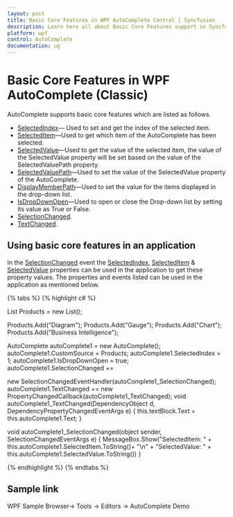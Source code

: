 ```yaml
---
layout: post
title: Basic Core Features in WPF AutoComplete Control | Syncfusion
description: Learn here all about Basic Core Features support in Syncfusion WPF AutoComplete (Classic) control and more.
platform: wpf
control: AutoComplete
documentation: ug
---
```


# Basic Core Features in WPF AutoComplete (Classic)

AutoComplete supports basic core features which are listed as follows.

* [SelectedIndex](https://help.syncfusion.com/cr/wpf/Syncfusion.Windows.Tools.Controls.AutoComplete.html#Syncfusion_Windows_Tools_Controls_AutoComplete_SelectedIndex)— Used to set and get the index of the selected item.
* [SelectedItem](https://help.syncfusion.com/cr/wpf/Syncfusion.Windows.Tools.Controls.AutoComplete.html#Syncfusion_Windows_Tools_Controls_AutoComplete_SelectedItem)—Used to get which item of the AutoComplete has been selected.
* [SelectedValue](https://help.syncfusion.com/cr/wpf/Syncfusion.Windows.Tools.Controls.AutoComplete.html#Syncfusion_Windows_Tools_Controls_AutoComplete_SelectedValue)—Used to get the value of the selected item, the value of the SelectedValue property will be set based on the value of the SelectedValuePath property.
* [SelectedValuePath](https://help.syncfusion.com/cr/wpf/Syncfusion.Windows.Tools.Controls.AutoComplete.html#Syncfusion_Windows_Tools_Controls_AutoComplete_SelectedValuePath)—Used to set the value of the SelectedValue property of the AutoComplete.
* [DisplayMemberPath](https://docs.microsoft.com/en-us/dotnet/api/system.windows.controls.itemscontrol.displaymemberpath?view=netframework-4.7.2)—Used to set the value for the items displayed in the drop-down list.
* [IsDropDownOpen](https://help.syncfusion.com/cr/wpf/Syncfusion.Windows.Tools.Controls.AutoComplete.html#Syncfusion_Windows_Tools_Controls_AutoComplete_IsDropDownOpen)—Used to open or close the Drop-down list by setting its value as True or False.
* [SelectionChanged](https://help.syncfusion.com/cr/wpf/Syncfusion.Windows.Tools.Controls.AutoComplete.html).
* [TextChanged](https://help.syncfusion.com/cr/wpf/Syncfusion.Windows.Tools.Controls.AutoComplete.html).

## Using basic core features in an application

In the [SelectionChanged](https://help.syncfusion.com/cr/wpf/Syncfusion.Windows.Tools.Controls.AutoComplete.html) event the [SelectedIndex](https://help.syncfusion.com/cr/wpf/Syncfusion.Windows.Tools.Controls.AutoComplete.html#Syncfusion_Windows_Tools_Controls_AutoComplete_SelectedIndex), [SelectedItem](https://help.syncfusion.com/cr/wpf/Syncfusion.Windows.Tools.Controls.AutoComplete.html#Syncfusion_Windows_Tools_Controls_AutoComplete_SelectedItem) & [SelectedValue](https://help.syncfusion.com/cr/wpf/Syncfusion.Windows.Tools.Controls.AutoComplete.html#Syncfusion_Windows_Tools_Controls_AutoComplete_SelectedValue) properties can be used in the application to get these property values. The properties and events listed can be used in the application as mentioned below.

{% tabs %}
{% highlight c# %}

List<String> Products = new List<String>();

Products.Add("Diagram");
Products.Add("Gauge");
Products.Add("Chart");
Products.Add("Business Intelligence");

AutoComplete autoComplete1 = new AutoComplete();
autoComplete1.CustomSource = Products;
autoComplete1.SelectedIndex = 1;
autoComplete1.IsDropDownOpen = true;
autoComplete1.SelectionChanged += 

new SelectionChangedEventHandler(autoComplete1_SelectionChanged);
autoComplete1.TextChanged += new PropertyChangedCallback(autoComplete1_TextChanged);
void autoComplete1_TextChanged(DependencyObject d, DependencyPropertyChangedEventArgs e)
{
    this.textBlock.Text = this.autoComplete1.Text;
}

void autoComplete1_SelectionChanged(object sender, SelectionChangedEventArgs e)
{
    MessageBox.Show("SelectedItem: " +
    this.autoComplete1.SelectedItem.ToString()+ "\n" + "SelectedValue: "
    + this.autoComplete1.SelectedValue.ToString())
}

{% endhighlight %}
{% endtabs %}

## Sample link

WPF Sample Browser-> Tools -> Editors -> AutoComplete Demo
